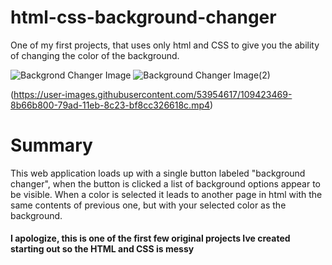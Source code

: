 # html-css-background-changer
One of my first projects, that uses only html and CSS to give you the ability of changing the color of the background.

![Backgrond Changer Image](https://user-images.githubusercontent.com/53954617/109423737-ab4aab80-79ae-11eb-93a0-53567b075259.png)
![Background Changer Image(2)](https://user-images.githubusercontent.com/53954617/109423755-bbfb2180-79ae-11eb-9020-2c31811290a9.png)


(https://user-images.githubusercontent.com/53954617/109423469-8b66b800-79ad-11eb-8c23-bf8cc326618c.mp4)

# Summary
  This web application loads up with a single button labeled "background changer", when the button is clicked a list of background options appear to be visible. When a color is selected it leads to another page in html with the same contents of previous one, but with your selected color as the background.

#### I apologize, this is one of the first few original projects Ive created starting out so the HTML and CSS is messy
